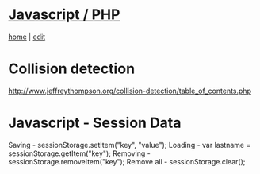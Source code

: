 # [Javascript / PHP](https://alwinwoo.github.io/pages/java.html)
[home](https://alwinwoo.github.io/) | [edit](https://github.com/alwinwoo/alwinwoo.github.io/edit/master/pages/java.md)

# Collision detection
http://www.jeffreythompson.org/collision-detection/table_of_contents.php

# Javascript - Session Data

Saving - sessionStorage.setItem("key", "value");
Loading - var lastname = sessionStorage.getItem("key");
Removing - sessionStorage.removeItem("key");
Remove all - sessionStorage.clear();
